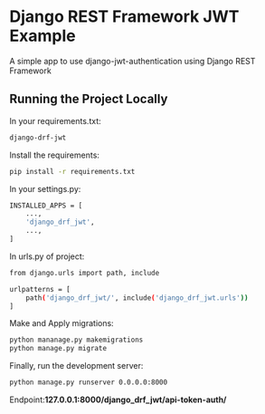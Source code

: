 # Django REST Framework JWT Example

A simple app to use django-jwt-authentication using Django REST Framework
## Running the Project Locally

In your requirements.txt:

```bash
django-drf-jwt
```

Install the requirements:

```bash
pip install -r requirements.txt
```

In your settings.py:

```bash
INSTALLED_APPS = [
    ...,
    'django_drf_jwt',
    ...,
]
```

In urls.py of project:

```bash
from django.urls import path, include

urlpatterns = [
    path('django_drf_jwt/', include('django_drf_jwt.urls'))
]
```


Make and Apply migrations:

```bash
python mananage.py makemigrations
python manage.py migrate
```

Finally, run the development server:

```bash
python manage.py runserver 0.0.0.0:8000
```

Endpoint:**127.0.0.1:8000/django_drf_jwt/api-token-auth/**

